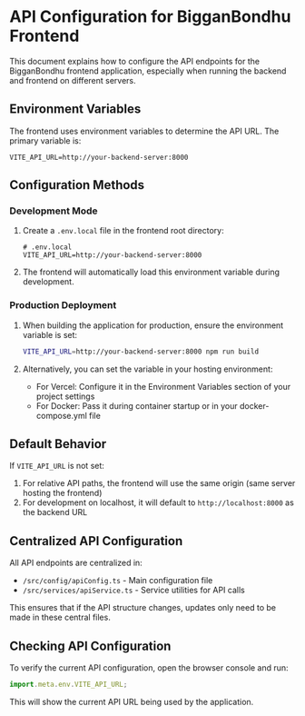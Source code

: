 # API Configuration for BigganBondhu Frontend

This document explains how to configure the API endpoints for the BigganBondhu frontend application, especially when running the backend and frontend on different servers.

## Environment Variables

The frontend uses environment variables to determine the API URL. The primary variable is:

```
VITE_API_URL=http://your-backend-server:8000
```

## Configuration Methods

### Development Mode

1. Create a `.env.local` file in the frontend root directory:

   ```
   # .env.local
   VITE_API_URL=http://your-backend-server:8000
   ```

2. The frontend will automatically load this environment variable during development.

### Production Deployment

1. When building the application for production, ensure the environment variable is set:

   ```bash
   VITE_API_URL=http://your-backend-server:8000 npm run build
   ```

2. Alternatively, you can set the variable in your hosting environment:
   - For Vercel: Configure it in the Environment Variables section of your project settings
   - For Docker: Pass it during container startup or in your docker-compose.yml file

## Default Behavior

If `VITE_API_URL` is not set:

1. For relative API paths, the frontend will use the same origin (same server hosting the frontend)
2. For development on localhost, it will default to `http://localhost:8000` as the backend URL

## Centralized API Configuration

All API endpoints are centralized in:

- `/src/config/apiConfig.ts` - Main configuration file
- `/src/services/apiService.ts` - Service utilities for API calls

This ensures that if the API structure changes, updates only need to be made in these central files.

## Checking API Configuration

To verify the current API configuration, open the browser console and run:

```javascript
import.meta.env.VITE_API_URL;
```

This will show the current API URL being used by the application.
